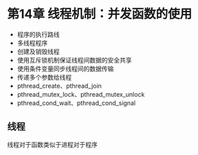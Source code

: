 # 第14章	线程机制：并发函数的使用

- 程序的执行路线
- 多线程程序
- 创建及销毁线程
- 使用互斥锁机制保证线程间数据的安全共享
- 使用条件变量同步线程间的数据传输
- 传递多个参数给线程
- pthread_create、pthread_join
- pthread_mutex_lock、pthread_mutex_unlock
- pthread_cond_wait、pthread_cond_signal

## 线程

线程对于函数类似于进程对于程序